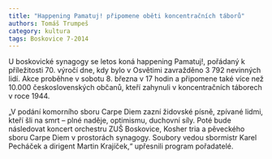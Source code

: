 ```yaml
---
title: "Happening Pamatuj! připomene oběti koncentračních táborů"
authors: Tomáš Trumpeš
category: kultura
tags: Boskovice 7-2014
---
```


U boskovické synagogy se letos koná happening Pamatuj!, pořádaný k příležitosti 70. výročí dne, kdy bylo v Osvětimi zavražděno 3 792 nevinných lidí. Akce proběhne v sobotu 8. března v 17 hodin a připomene také více než 10.000 československých občanů, kteří zahynuli v koncentračních táborech v roce 1944.

„V podání komorního sboru Carpe Diem zazní židovské písně, zpívané lidmi, kteří šli na smrt – plné naděje, optimismu, duchovní síly. Poté bude následovat koncert orchestru ZUŠ Boskovice, Kosher tria a pěveckého sboru Carpe Diem v prostorách synagogy. Soubory vedou sbormistr Karel Pecháček a dirigent Martin Krajíček,“ upřesnili program pořadatelé.